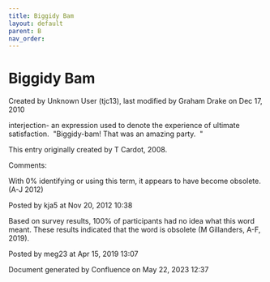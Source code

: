 ```yaml
---
title: Biggidy Bam
layout: default
parent: B
nav_order:
---
```


# Biggidy Bam

Created by  Unknown User (tjc13), last modified by  Graham Drake on Dec 17, 2010

interjection- an expression used to denote the experience of ultimate satisfaction.  &quot;Biggidy-bam! That was an amazing party.  &quot;

This entry originally created by T Cardot, 2008.

Comments:

With 0% identifying or using this term, it appears to have become obsolete. (A-J 2012)

Posted by kja5 at Nov 20, 2012 10:38

Based on survey results, 100% of participants had no idea what this word meant. These results indicated that the word is obsolete (M Gillanders, A-F, 2019).

Posted by meg23 at Apr 15, 2019 13:07

Document generated by Confluence on May 22, 2023 12:37


